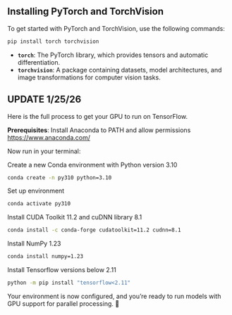 ## Installing PyTorch and TorchVision
To get started with PyTorch and TorchVision, use the following commands:

```bash
pip install torch torchvision
```

- **`torch`**: The PyTorch library, which provides tensors and automatic differentiation.
- **`torchvision`**: A package containing datasets, model architectures, and image transformations for computer vision tasks.

## UPDATE 1/25/26
Here is the full process to get your GPU to run on TensorFlow. 

**Prerequisites**: Install Anaconda to PATH and allow permissions https://www.anaconda.com/

Now run in your terminal:

Create a new Conda environment with Python version 3.10
```bash
conda create -n py310 python=3.10
```
Set up environment
```bash
conda activate py310
```

Install CUDA Toolkit 11.2 and cuDNN library 8.1
```bash
conda install -c conda-forge cudatoolkit=11.2 cudnn=8.1
```

Install NumPy 1.23
```bash
conda install numpy=1.23
```

Install Tensorflow versions below 2.11
```bash
python -m pip install "tensorflow<2.11"
```
Your environment is now configured, and you’re ready to run models with GPU support for parallel processing. 🎉
